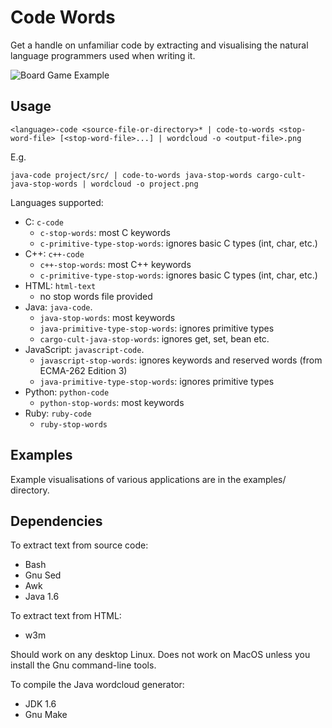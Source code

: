 Code Words
==========

Get a handle on unfamiliar code by extracting and visualising the natural language programmers used when writing it.

![Board Game Example](https://raw.github.com/npryce/code-words/master/examples/multiplayer-board-game.png)


Usage
-----

    <language>-code <source-file-or-directory>* | code-to-words <stop-word-file> [<stop-word-file>...] | wordcloud -o <output-file>.png

E.g.

    java-code project/src/ | code-to-words java-stop-words cargo-cult-java-stop-words | wordcloud -o project.png


Languages supported:

 * C: `c-code`
     * `c-stop-words`: most C keywords
     * `c-primitive-type-stop-words`: ignores basic C types (int, char, etc.)
 * C++: `c++-code`
     * `c++-stop-words`: most C++ keywords
     * `c-primitive-type-stop-words`: ignores basic C types (int, char, etc.)
 * HTML: `html-text`
     * no stop words file provided
 * Java: `java-code`.
     * `java-stop-words`: most keywords
     * `java-primitive-type-stop-words`: ignores primitive types
     * `cargo-cult-java-stop-words`: ignores get, set, bean etc.
 * JavaScript: `javascript-code`.
     * `javascript-stop-words`: ignores keywords and reserved words (from ECMA-262 Edition 3)
     * `java-primitive-type-stop-words`: ignores primitive types
 * Python: `python-code`
     * `python-stop-words`: most keywords
 * Ruby: `ruby-code`
     * `ruby-stop-words`


Examples
--------

Example visualisations of various applications are in the examples/ directory.


Dependencies
------------

To extract text from source code:

 * Bash
 * Gnu Sed
 * Awk
 * Java 1.6

To extract text from HTML:

 * w3m

Should work on any desktop Linux. Does not work on MacOS unless you install the Gnu command-line tools.

To compile the Java wordcloud generator:

 * JDK 1.6
 * Gnu Make


